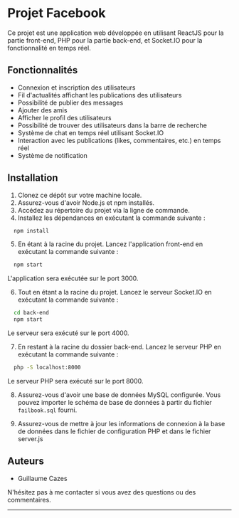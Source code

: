 # Projet Facebook

Ce projet est une application web développée en utilisant ReactJS pour la partie front-end, PHP pour la partie back-end, et Socket.IO pour la fonctionnalité en temps réel. 

## Fonctionnalités

- Connexion et inscription des utilisateurs
- Fil d'actualités affichant les publications des utilisateurs
- Possibilité de publier des messages
- Ajouter des amis
- Afficher le profil des utilisateurs
- Possibilité de trouver des utilisateurs dans la barre de recherche
- Système de chat en temps réel utilisant Socket.IO
- Interaction avec les publications (likes, commentaires, etc.) en  temps réel
- Système de notification

## Installation

1. Clonez ce dépôt sur votre machine locale.
2. Assurez-vous d'avoir Node.js et npm installés.
3. Accédez au répertoire du projet via la ligne de commande.
4. Installez les dépendances en exécutant la commande suivante :
```bash
  npm install 
```
5. En étant à la racine du projet. Lancez l'application front-end en exécutant la commande suivante :

```bash
  npm start
```
L'application sera exécutée sur le port 3000.

6. Tout en étant a la racine du projet. Lancez le serveur Socket.IO en exécutant la commande suivante :
```bash
  cd back-end
  npm start
```
Le serveur sera exécuté sur le port 4000.

7. En restant à la racine du dossier back-end. Lancez le serveur PHP en exécutant la commande suivante :
```bash
  php -S localhost:8000
```
Le serveur PHP sera exécuté sur le port 8000.

8. Assurez-vous d'avoir une base de données MySQL configurée. Vous pouvez importer le schéma de base de données à partir du fichier `failbook.sql` fourni.

9. Assurez-vous de mettre à jour les informations de connexion à la base de données dans le fichier de configuration PHP et dans le fichier server.js

## Auteurs

- Guillaume Cazes

N'hésitez pas à me contacter si vous avez des questions ou des commentaires.

---
